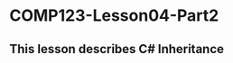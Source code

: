 # COMP123-Lesson04-Part2

This lesson describes C# Inheritance
------------------------------------
